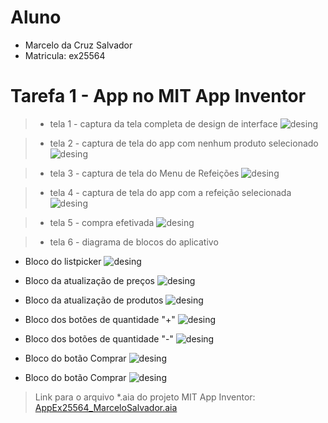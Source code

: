 # Aluno
* Marcelo da Cruz Salvador
* Matricula: ex25564

# Tarefa 1 - App no MIT App Inventor

> * tela 1 - captura da tela completa de design de interface
![desing](images/interface.png)

> * tela 2 - captura de tela do app com nenhum produto selecionado
![desing](images/app-image-01.jpeg)

> * tela 3 - captura de tela do Menu de Refeições
![desing](images/app-image-00.jpeg)

> * tela 4 - captura de tela do app com a refeição selecionada
![desing](images/app-image-04.jpeg)

> * tela 5 - compra efetivada
![desing](images/app-image-02.jpeg)

> * tela 6 - diagrama de blocos do aplicativo
- Bloco do listpicker
![desing](images/listpicker-00.png)

- Bloco da atualização de preços
![desing](images/updatePreco.png)

- Bloco da atualização de produtos
![desing](images/updateDescricaoProduto.png)

- Bloco dos botões de quantidade "+"
![desing](images/botaoAdicionar.png)

- Bloco dos botões de quantidade "-"
![desing](images/botaoSubtrair.png)

- Bloco do botão Comprar
![desing](images/botaoComprar.png)

- Bloco do botão Comprar
![desing](images/botaoFazerPedido.png)

> Link para o arquivo *.aia do projeto MIT App Inventor: [AppEx25564_MarceloSalvador.aia](app/AppEx25564_MarceloSalvador.aia)

